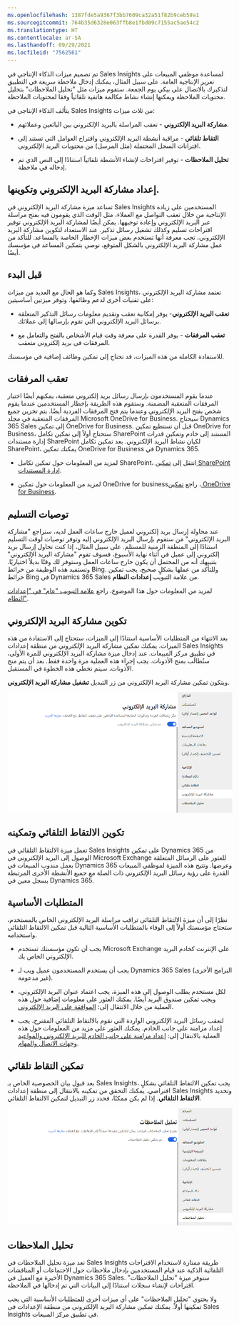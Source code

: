 ```yaml
---
ms.openlocfilehash: 1387fde5a9367f3bb7609ca32a51f82b9ceb59a1
ms.sourcegitcommit: 764b35d6328e063ffb8e1fbd09c7155ac5ae54c2
ms.translationtype: HT
ms.contentlocale: ar-SA
ms.lasthandoff: 09/29/2021
ms.locfileid: "7562561"
---
```

تم تصميم ميزات الذكاء الإنتاجي في Sales Insights لمساعدة موظفي المبيعات على تعزيز الإنتاجية العامة. على سبيل المثال، يمكنك إدخال ملاحظة سريعة في التطبيق لتذكيرك بالاتصال على بيكي يوم الجمعة. ستقوم ميزات مثل "تحليل الملاحظات" بتحليل محتويات الملاحظة ويمكنها إنشاء نشاط مكالمة هاتفية تلقائياً وفقا لمحتويات الملاحظة.

يتألف الذكاء الإنتاجي في Sales Insights من ثلاث ميزات:

-   **مشاركة البريد الإلكتروني** - تعقب المراسلة بالبريد الإلكتروني بين البائعين وعملائهم.

-   **التقاط تلقائي** - مراقبة أنشطة البريد الإلكتروني واقتراح العوامل التي تستند إلى اقترانات السجل المحتملة (مثل المرسل) من محتويات البريد الإلكتروني.

-   **تحليل الملاحظات** - توفير اقتراحات لإنشاء الأنشطة تلقائياً استنادًا إلى النص الذي تم إدخاله في ملاحظة.

## <a name="set-up-and-configure-email-engagement"></a>إعداد مشاركة البريد الإلكتروني وتكوينها.

تساعد ميزة مشاركة البريد الإلكتروني في Sales Insights المستخدمين على زيادة الإنتاجية من خلال تعقب التواصل مع العملاء، مثل الوقت الذي يقومون فيه بفتح مراسلة عبر البريد الإلكتروني وإعادة توجيهها. يمكن أيضًا لمشاركة البريد الإلكتروني توفير اقتراحات تسليم وكذلك تشغيل رسائل تذكير. عند الاستعداد لتكوين ‏‫مشاركة البريد الإلكتروني‬، تجب معرفة أنها تستخدم بعض ميزات الإخطار الخاصة بالمساعد. للتأكد من عمل ‏‫مشاركة البريد الإلكتروني‬ بالشكل المتوقع، نوصي بتمكين المساعد في مؤسسك أيضًا.

## <a name="before-you-begin"></a>قبل البدء

وكما هو الحال مع العديد من ميزات Sales Insights، تعتمد مشاركة البريد الإلكتروني على تقنيات أخرى لدعم وظائفها. وتوفر ميزتين أساسيتين:

-   **تعقب البريد الإلكتروني**- يوفر إمكانية تعقب وتقديم معلومات رسائل التذكير المتعلقة برسائل البريد الإلكتروني التي تقوم بإرسالها إلى عملائك.

-   **تعقب المرفقات** - يوفر القدرة على معرفة وقت قيام الأشخاص بالفتح والتعامل مع المرفقات في بريد إلكتروني متعقب.

للاستفادة الكاملة من هذه الميزات، قد تحتاج إلى تمكين وظائف إضافية في مؤسستك.

## <a name="attachment-tracking"></a>تعقب المرفقات

عندما يقوم المستخدمون بإرسال رسائل بريد إلكتروني متعقبة، يمكنهم أيضًا اختيار المرفقات المتعقبة المضمنة. وستقوم هذه الطريقة بإخطار المستخدمين عندما يقوم شخص بفتح البريد الإلكتروني وعندما يتم فتح المرفقات الفردية أيضًا. يتم تخزين جميع المرفقات المتعقبة في مجلد Microsoft OneDrive ‏for Business. سيحتاج Dynamics 365 Sales إلى تمكين OneDrive ‏for Business. قبل أن تستطيع تمكين OneDrive ‏for Business، ستحتاج أولاً إلى تمكين تكامل SharePoint المستند إلى خادم وتمكين قدرات إدارة مستندات SharePoint لكيان نشاط البريد الإلكتروني. بعد تمكين تكامل SharePoint، يمكنك تمكين OneDrive ‏for Business في Dynamics 365.

-   لمزيد من المعلومات حول تمكين تكامل SharePoint، انتقل إلى [تمكين SharePoint إدارة المستندات](/power-platform/admin/enable-sharepoint-document-management-specific-entities/?azure-portal=true).

-   لمزيد من المعلومات حول تمكين OneDrive‏ for business‏، راجع [تمكين OneDrive ‏for Business](/power-platform/admin/enable-onedrive-for-business/?azure-portal=true).

## <a name="delivery-recommendations"></a>توصيات التسليم

عند محاولة إرسال بريد إلكتروني لعميل خارج ساعات العمل لديه، ستراجع "‏‫مشاركة البريد الإلكتروني‬" مَن ستقوم بإرسال البريد الإلكتروني إليه وتوفر توصيات لوقت التسليم استنادًا إلى المنطقة الزمنية للمستلم. على سبيل المثال، إذا كنت تحاول إرسال بريد إلكتروني إلى عميل في أثناء نهاية الأسبوع، فسوف تقوم "مشاركة البريد الإلكتروني" بتنبيهك أنه من المحتمل أن يكون خارج ساعات العمل وستوفر لك وقتًا بديلاً اختياريًا. وتستفيد هذه الوظيفة من خرائط Bing. وللتأكد من عملها بشكلٍ صحيح، يجب تمكين خرائط Bing في Dynamics 365 Sales من علامة التبويب **إعدادات النظام**.

لمزيد من المعلومات حول هذا الموضوع، راجع [ علامة التبويب "عام" في "إعدادات النظام"](/power-platform/admin/system-settings-dialog-box-general-tab?azure-portal=true).

## <a name="configure-email-engagement"></a>تكوين ‏‫مشاركة البريد الإلكتروني‬

بعد الانتهاء من المتطلبات الأساسية استنادًا إلى الميزات، ستحتاج إلى الاستفادة من هذه الميزات. يمكنك تمكين ‏‫مشاركة البريد الإلكتروني‬ من منطقة إعدادات Sales Insights في تطبيق مركز المبيعات. عند إدخال ميزة ‏‫مشاركة البريد الإلكتروني‬ للمرة الأولى، ستُطالَب بمنح الأذونات. يجب إجراء هذه العملية مرة واحدة فقط. بعد أن يتم منح الأذونات، سيتم تخطي هذه الخطوة في المستقبل.

ويتكون تمكين ‏‫مشاركة البريد الإلكتروني‬ من زر التبديل **تشغيل مشاركة البريد الإلكتروني**.

![علامة تبويب ‏‫مشاركة البريد الإلكتروني‬ تعرض زر التبديل "تم تمكين ‏‫مشاركة البريد الإلكتروني‬".](../media/csi-4-01.png)

## <a name="configure-and-enable-auto-capture"></a>تكوين الالتقاط التلقائي وتمكينه 

تعمل ميزة الالتقاط التلقائي في Sales Insights على تمكين Dynamics 365 من الوصول إلى البريد الإلكتروني في Microsoft Exchange للعثور على الرسائل المتعلقة بعمل مندوب المبيعات في Dynamics 365 وعرضها. وتتيح هذه الميزة لموظفي المبيعات القدرة على رؤية رسائل البريد الإلكتروني ذات الصلة مع جميع الأنشطة الأخرى المرتبطة بسجل معين في Dynamics 365.

## <a name="prerequisites"></a>المتطلبات الأساسية

نظرًا إلى أن ميزة الالتقاط التلقائي تراقب مراسلة البريد الإلكتروني الخاص بالمستخدم، ستحتاج مؤسستك أولاً إلى الوفاء بالمتطلبات الأساسية التالية قبل تمكين الالتقاط التلقائي واستخدامه.

-   يجب أن تكون مؤسستك تستخدم Microsoft Exchange على الإنترنت كخادم البريد الإلكتروني الخاص بك.

-   يجب أن يستخدم المستخدمون عميل ويب لـ Dynamics 365 Sales (البرامج الأخرى غير مدعومة).

-   لكل مستخدم يطلب الوصول إلى هذه الميزة، يجب اعتماد عنوان البريد الإلكتروني، ويجب تمكين صندوق البريد أيضًا. يمكنك العثور على معلومات إضافية حول هذه العملية من خلال الانتقال إلى: [الموافقة على البريد الإلكتروني](/power-platform/admin/connect-exchange-online?azure-portal=true#approve-email).

-   لتعقب رسائل البريد الإلكتروني الواردة التي تقوم بالالتقاط التلقائي المقترح، يجب إعداد مزامنة على جانب الخادم. يمكنك العثور على مزيد من المعلومات حول هذه العملية بالانتقال إلى: [إعداد مزامنة على جانب الخادم للبريد الإلكتروني والمواعيد وجهات الاتصال والمهام](/power-platform/admin/set-up-server-side-synchronization-of-email-appointments-contacts-and-tasks?azure-portal=true).

## <a name="enable-auto-capture"></a>تمكين التقاط تلقائي

بعد قبول بيان الخصوصية الخاص بـ Sales Insights، يجب تمكين الالتقاط التلقائي بشكلٍ افتراضي. يمكنك التحقق من تمكينه بالانتقال إلى منطقة إعدادات Sales Insights وتحديد **الالتقاط التلقائي**. إذا لم يكن ممكنًا، فحدد زر التبديل لتمكين الالتقاط التلقائي.

![علامة تبويب الالتقاط تلقائي تعرض زر تبديل "تم تمكين الالتقاط التلقائي".](../media/csi-4-02.png)

## <a name="notes-analysis"></a>تحليل الملاحظات

تعد ميزة تحليل الملاحظات في Sales Insights طريقة ممتازة لاستخدام الاقتراحات التلقائية الذكية عند قيام المستخدمين بإدخال ملاحظات حول الاجتماعات أو المناقشات الأخيرة مع العميل في Dynamics 365 Sales. ستوفر ميزة "تحليل الملاحظات" اقتراحات لإنشاء سجلات استنادًا إلى البيانات التي تم إدخالها في الملاحظة.

ولا يحتوي "تحليل الملاحظات" على أي ميزات أخرى للمتطلبات الأساسية التي يجب تمكينها أولاً. يمكنك تمكين ‏‫مشاركة البريد الإلكتروني‬ من منطقة الإعدادات في Sales Insights في تطبيق مركز المبيعات.
